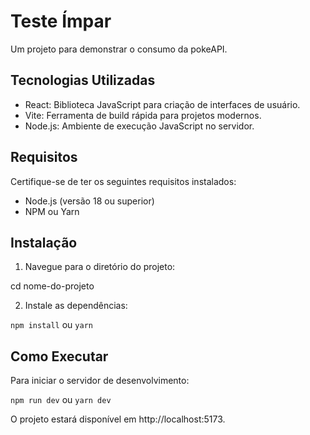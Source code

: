 # Teste Ímpar

Um projeto para demonstrar o consumo da pokeAPI.

## Tecnologias Utilizadas

- React: Biblioteca JavaScript para criação de interfaces de usuário.
- Vite: Ferramenta de build rápida para projetos modernos.
- Node.js: Ambiente de execução JavaScript no servidor.

## Requisitos

Certifique-se de ter os seguintes requisitos instalados:

- Node.js (versão 18 ou superior)
- NPM ou Yarn

## Instalação

1. Navegue para o diretório do projeto:

cd nome-do-projeto

2. Instale as dependências:

`npm install`
ou
`yarn`

## Como Executar

Para iniciar o servidor de desenvolvimento:

`npm run dev` ou `yarn dev`

O projeto estará disponível em http://localhost:5173.
